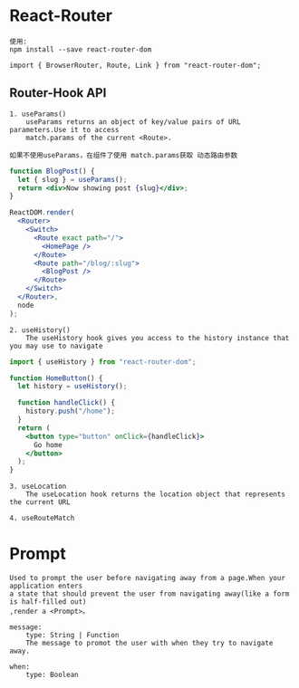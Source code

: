# React-Router
    
    使用:
    npm install --save react-router-dom
    
    import { BrowserRouter, Route, Link } from "react-router-dom";    
    
## Router-Hook API

    1. useParams()
        useParams returns an object of key/value pairs of URL parameters.Use it to access 
        match.params of the current <Route>.
        
    如果不使用useParams，在组件了使用 match.params获取 动态路由参数
```jsx harmony
function BlogPost() {
  let { slug } = useParams();
  return <div>Now showing post {slug}</div>;
}

ReactDOM.render(
  <Router>
    <Switch>
      <Route exact path="/">
        <HomePage />
      </Route>
      <Route path="/blog/:slug">
        <BlogPost />
      </Route>
    </Switch>
  </Router>,
  node
);
```
    2. useHistory()
        The useHistory hook gives you access to the history instance that you may use to navigate
```jsx harmony
import { useHistory } from "react-router-dom";

function HomeButton() {
  let history = useHistory();

  function handleClick() {
    history.push("/home");
  }
  return (
    <button type="button" onClick={handleClick}>
      Go home
    </button>
  );
}
```
    3. useLocation
        The useLocation hook returns the location object that represents the current URL
        
    4. useRouteMatch
    
# Prompt

    Used to prompt the user before navigating away from a page.When your application enters 
    a state that should prevent the user from navigating away(like a form is half-filled out)
    ,render a <Prompt>。
    
    message:
        type: String | Function
        The message to promot the user with when they try to navigate away.
        
    when: 
        type: Boolean
        
        
    
    
    
    
    
